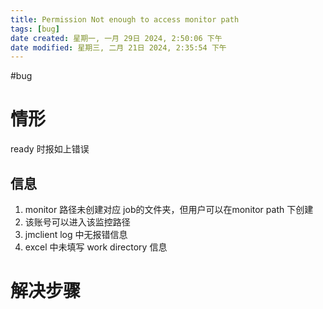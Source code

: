 ```yaml
---
title: Permission Not enough to access monitor path
tags: [bug]
date created: 星期一, 一月 29日 2024, 2:50:06 下午
date modified: 星期三, 二月 21日 2024, 2:35:54 下午
---
```


#bug 
# 情形
ready 时报如上错误
## 信息
1. monitor 路径未创建对应 job的文件夹，但用户可以在monitor path 下创建
2. 该账号可以进入该监控路径
3. jmclient log 中无报错信息
4. excel 中未填写 work directory 信息
# 解决步骤
